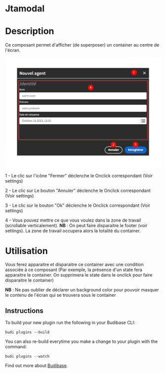 # Jtamodal

# Description

Ce composant permet d'afficher (de superposer) un container au centre de l'écran.

<p><img src="src/images/1.png" /></p>

1 - Le clic sur l'icône "Fermer" déclenche le Onclick correspondant (Voir settings)

2 - Le clic sur Le bouton "Annuler" déclenche le Onclick correspondant (Voir settings)

3 - Le clic sur le bouton "Ok" déclenche le Onclick correspondant (Voir settings)

4 - Vous pouvez mettre ce que vous voulez dans la zone de travail (scrollable verticalement). **NB** : On peut faire disparaitre le footer (voir settings). La zone de travail occupera alors la totalité du container.

# Utilisation

Vous ferez apparaitre et disparaitre ce container avec une condition associée à ce composant (Par exemple, la présence d'un state fera apparaitre le container. On supprimera le state dans le onclick pour faire disparaitre le container)

**NB** : Ne pas oublier de déclarer un background color pour pouvoir masquer le contenu de l'écran qui se trouvera sous le container


## Instructions

To build your new  plugin run the following in your Budibase CLI:
```
budi plugins --build
```

You can also re-build everytime you make a change to your plugin with the command:
```
budi plugins --watch
```

Find out more about [Budibase](https://github.com/Budibase/budibase).
